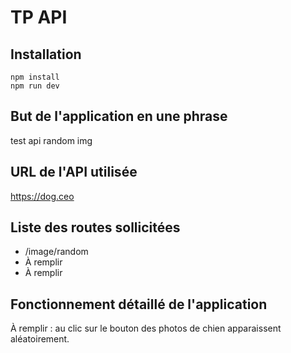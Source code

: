 # TP API

## Installation

```
npm install
npm run dev
```

## But de l'application en une phrase

test api random img

## URL de l'API utilisée

https://dog.ceo

## Liste des routes sollicitées

- /image/random
- À remplir
- À remplir

## Fonctionnement détaillé de l'application

À remplir : au clic sur le bouton des photos de chien apparaissent aléatoirement.
